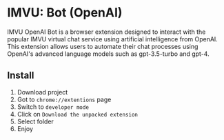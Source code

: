 # IMVU: Bot (OpenAI)
IMVU OpenAI Bot is a browser extension designed to interact with the popular IMVU virtual chat service using artificial intelligence from OpenAI. This extension allows users to automate their chat processes using OpenAI's advanced language models such as gpt-3.5-turbo and gpt-4.

## Install
1. Download project
2. Got to <code>chrome://extentions</code> page 
3. Switch to <code>developer mode</code>
4. Click on <code>Download the unpacked extension</code>
5. Select folder
6. Enjoy
